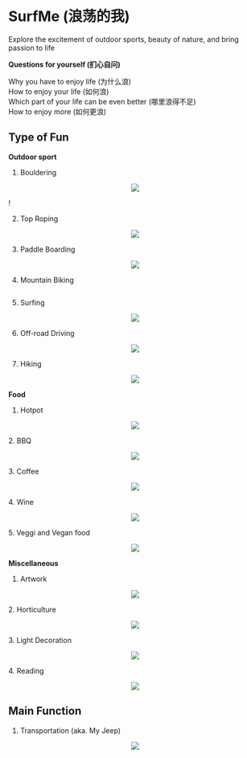 # SurfMe (浪荡的我)
Explore the excitement of outdoor sports, beauty of nature, and bring passion to life

**Questions for yourself (扪心自问)**

Why you have to enjoy life (为什么浪) <br />
How to enjoy your life (如何浪) <br />
Which part of your life can be even better (哪里浪得不足) <br />
How to enjoy more (如何更浪) <br />

## Type of Fun
**Outdoor sport**
1. Bouldering
<p align="center">
  <img src="/Figure/Bouldering.gif">
</p>!

2. Top Roping
<p align="center">
  <img src="/Figure/TopRoping.gif">
</p>

3. Paddle Boarding
<p align="center">
  <img src="/Figure/PaddleBoarding.gif">
</p>

4. Mountain Biking
<p align="center">
  <img src="">
</p>

5. Surfing
<p align="center">
  <img src="/Figure/Surfing.gif">
</p>

6. Off-road Driving
<p align="center">
  <img src="/Figure/Offroad.gif">
</p>

7. Hiking
<p align="center">
  <img src="/Figure/Hiking.gif">
</p>
   
**Food**
1. Hotpot
<p align="center">
  <img src="/Figure/Hotpot.gif">
</p>
2. BBQ
<p align="center">
  <img src="/Figure/BBQ.gif">
</p>
3. Coffee
<p align="center">
  <img src="/Figure/Coffee.gif">
</p>
4. Wine
<p align="center">
  <img src="/Figure/Wine.gif">
</p>
5. Veggi and Vegan food
<p align="center">
  <img src="/Figure/Veggi.gif">
</p>

**Miscellaneous**
1. Artwork
<p align="center">
  <img src="/Figure/Artwork.gif">
</p>
2. Horticulture
<p align="center">
  <img src="/Figure/Horticulutre.gif">
</p>
3. Light Decoration
<p align="center">
  <img src="/Figure/Light.gif">
</p>
4. Reading
<p align="center">
  <img src="/Figure/Reading.gif">
</p>


## Main Function
1. Transportation (aka. My Jeep)
<p align="center">
  <img src="/Figure/MyJeep.gif">
</p>



